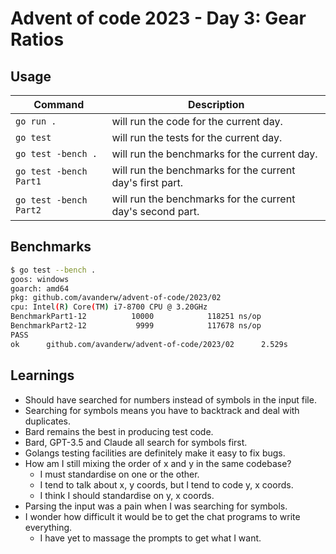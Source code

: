 # Advent of code 2023 - Day 3: Gear Ratios

## Usage

| Command | Description |
|---------|-------------|
| `go run .` | will run the code for the current day. |
| `go test` | will run the tests for the current day. |
| `go test -bench .` | will run the benchmarks for the current day. |
| `go test -bench Part1` | will run the benchmarks for the current day's first part. |
| `go test -bench Part2` | will run the benchmarks for the current day's second part. |

## Benchmarks

```bash
$ go test --bench .
goos: windows
goarch: amd64
pkg: github.com/avanderw/advent-of-code/2023/02
cpu: Intel(R) Core(TM) i7-8700 CPU @ 3.20GHz
BenchmarkPart1-12          10000            118251 ns/op
BenchmarkPart2-12           9999            117678 ns/op
PASS
ok      github.com/avanderw/advent-of-code/2023/02      2.529s
```

## Learnings

- Should have searched for numbers instead of symbols in the input file.
- Searching for symbols means you have to backtrack and deal with duplicates.
- Bard remains the best in producing test code.
- Bard, GPT-3.5 and Claude all search for symbols first.
- Golangs testing facilities are definitely make it easy to fix bugs.
- How am I still mixing the order of x and y in the same codebase?
  - I must standardise on one or the other.
  - I tend to talk about x, y coords, but I tend to code y, x coords.
  - I think I should standardise on y, x coords.
- Parsing the input was a pain when I was searching for symbols.
- I wonder how difficult it would be to get the chat programs to write everything.
  - I have yet to massage the prompts to get what I want.
